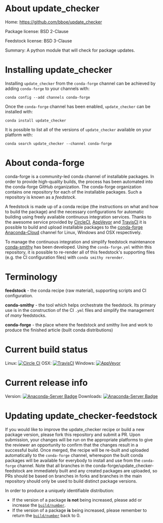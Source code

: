 About update_checker
====================

Home: https://github.com/bboe/update_checker

Package license: BSD 2-Clause

Feedstock license: BSD 3-Clause

Summary: A python module that will check for package updates.



Installing update_checker
=========================

Installing `update_checker` from the `conda-forge` channel can be achieved by adding `conda-forge` to your channels with:

```
conda config --add channels conda-forge
```

Once the `conda-forge` channel has been enabled, `update_checker` can be installed with:

```
conda install update_checker
```

It is possible to list all of the versions of `update_checker` available on your platform with:

```
conda search update_checker --channel conda-forge
```



About conda-forge
=================

conda-forge is a community-led conda channel of installable packages.
In order to provide high-quality builds, the process has been automated into the
conda-forge GitHub organization. The conda-forge organization contains one repository
for each of the installable packages. Such a repository is known as a *feedstock*.

A feedstock is made up of a conda recipe (the instructions on what and how to build
the package) and the necessary configurations for automatic building using freely
available continuous integration services. Thanks to the awesome service provided by
[CircleCI](https://circleci.com/), [AppVeyor](http://www.appveyor.com/)
and [TravisCI](https://travis-ci.org/) it is possible to build and upload installable
packages to the [conda-forge](https://anaconda.org/conda-forge)
[Anaconda-Cloud](http://docs.anaconda.org/) channel for Linux, Windows and OSX respectively.

To manage the continuous integration and simplify feedstock maintenance
[conda-smithy](http://github.com/conda-forge/conda-smithy) has been developed.
Using the ``conda-forge.yml`` within this repository, it is possible to re-render all of
this feedstock's supporting files (e.g. the CI configuration files) with ``conda smithy rerender``.


Terminology
===========

**feedstock** - the conda recipe (raw material), supporting scripts and CI configuration.

**conda-smithy** - the tool which helps orchestrate the feedstock.
                   Its primary use is in the construction of the CI ``.yml`` files
                   and simplify the management of *many* feedstocks.

**conda-forge** - the place where the feedstock and smithy live and work to
                  produce the finished article (built conda distributions)

Current build status
====================

Linux: [![Circle CI](https://circleci.com/gh/conda-forge/update_checker-feedstock.svg?style=shield)](https://circleci.com/gh/conda-forge/update_checker-feedstock)
OSX: [![TravisCI](https://travis-ci.org/conda-forge/update_checker-feedstock.svg?branch=master)](https://travis-ci.org/conda-forge/update_checker-feedstock)
Windows: [![AppVeyor](https://ci.appveyor.com/api/projects/status/github/conda-forge/update_checker-feedstock?svg=True)](https://ci.appveyor.com/project/conda-forge/update-checker-feedstock/branch/master)

Current release info
====================
Version: [![Anaconda-Server Badge](https://anaconda.org/conda-forge/update_checker/badges/version.svg)](https://anaconda.org/conda-forge/update_checker)
Downloads: [![Anaconda-Server Badge](https://anaconda.org/conda-forge/update_checker/badges/downloads.svg)](https://anaconda.org/conda-forge/update_checker)


Updating update_checker-feedstock
=================================

If you would like to improve the update_checker recipe or build a new
package version, please fork this repository and submit a PR. Upon submission,
your changes will be run on the appropriate platforms to give the reviewer an
opportunity to confirm that the changes result in a successful build. Once
merged, the recipe will be re-built and uploaded automatically to the
`conda-forge` channel, whereupon the built conda packages will be available for
everybody to install and use from the `conda-forge` channel.
Note that all branches in the conda-forge/update_checker-feedstock are
immediately built and any created packages are uploaded, so PRs should be based
on branches in forks and branches in the main repository should only be used to
build distinct package versions.

In order to produce a uniquely identifiable distribution:
 * If the version of a package **is not** being increased, please add or increase
   the [``build/number``](http://conda.pydata.org/docs/building/meta-yaml.html#build-number-and-string).
 * If the version of a package **is** being increased, please remember to return
   the [``build/number``](http://conda.pydata.org/docs/building/meta-yaml.html#build-number-and-string)
   back to 0.
